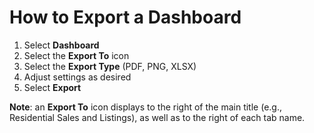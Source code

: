 # How to Export a Dashboard

1. Select **Dashboard**
2. Select the **Export To** icon
3. Select the **Export Type** (PDF, PNG, XLSX)
4. Adjust settings as desired
5. Select **Export**

**Note**: an **Export To** icon displays to the right of the main title (e.g., Residential Sales and Listings), as well as to the right of each tab name.
